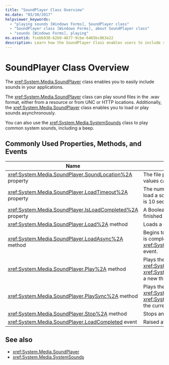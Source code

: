 ```yaml
---
title: "SoundPlayer Class Overview"
ms.date: "03/30/2017"
helpviewer_keywords: 
  - "playing sounds [Windows Forms], SoundPlayer class"
  - "SoundPlayer class [Windows Forms], about SoundPlayer class"
  - "sounds [Windows Forms], playing"
ms.assetid: fcebb938-62b9-4677-9cbe-6465bc863e22
description: Learn how the SoundPlayer Class enables users to include sound in the .wav format in applications and also load or play sounds asynchronously.
---
```

# SoundPlayer Class Overview
The <xref:System.Media.SoundPlayer> class enables you to easily include sounds in your applications.  
  
 The <xref:System.Media.SoundPlayer> class can play sound files in the .wav format, either from a resource or from UNC or HTTP locations. Additionally, the <xref:System.Media.SoundPlayer> class enables you to load or play sounds asynchronously.  
  
 You can also use the <xref:System.Media.SystemSounds> class to play common system sounds, including a beep.  
  
## Commonly Used Properties, Methods, and Events  
  
|Name|Description|  
|----------|-----------------|  
|<xref:System.Media.SoundPlayer.SoundLocation%2A> property|The file path or Web address of the sound. Acceptable values can be UNC or HTTP.|  
|<xref:System.Media.SoundPlayer.LoadTimeout%2A> property|The number of milliseconds your program will wait to load a sound before it throws an exception. The default is 10 seconds.|  
|<xref:System.Media.SoundPlayer.IsLoadCompleted%2A> property|A Boolean value indicating whether the sound has finished loading.|  
|<xref:System.Media.SoundPlayer.Load%2A> method|Loads a sound synchronously.|  
|<xref:System.Media.SoundPlayer.LoadAsync%2A> method|Begins to load a sound asynchronously. When loading is complete, it raises the <xref:System.Media.SoundPlayer.OnLoadCompleted%2A> event.|  
|<xref:System.Media.SoundPlayer.Play%2A> method|Plays the sound specified in the <xref:System.Media.SoundPlayer.SoundLocation%2A> or <xref:System.Media.SoundPlayer.Stream%2A> property in a new thread.|  
|<xref:System.Media.SoundPlayer.PlaySync%2A> method|Plays the sound specified in the <xref:System.Media.SoundPlayer.SoundLocation%2A> or <xref:System.Media.SoundPlayer.Stream%2A> property in the current thread.|  
|<xref:System.Media.SoundPlayer.Stop%2A> method|Stops any sound currently playing.|  
|<xref:System.Media.SoundPlayer.LoadCompleted> event|Raised after the load of a sound is attempted.|  
  
## See also

- <xref:System.Media.SoundPlayer>
- <xref:System.Media.SystemSounds>
